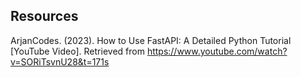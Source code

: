 ## Resources

ArjanCodes. (2023). How to Use FastAPI: A Detailed Python Tutorial [YouTube Video]. Retrieved from https://www.youtube.com/watch?v=SORiTsvnU28&t=171s